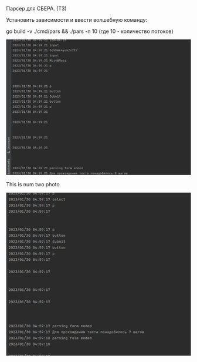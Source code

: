 Парсер для СБЕРА. (ТЗ)

Установить зависимости и ввести волшебную команду:

go build -v ./cmd/pars && ./pars -n 10 (где 10 - количество потоков)



![god](./img/img.png)

This is num two photo

![god](./img/img_1.png)